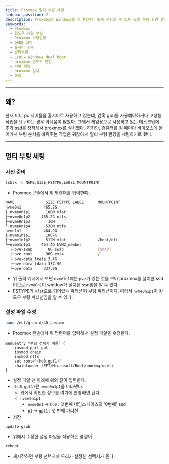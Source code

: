 ```yaml
---
title: Proxmox 멀티 부팅 세팅
sidebar_position: 2
description: Proxmox와 Windows를 한 PC에서 쉽게 전환할 수 있는 듀얼 부팅 환경 설정 방법을 정리했습니다. BIOS에서 부팅 순서를 매번 변경하지 않고 GRUB 메뉴를 통해 부팅 선택지를 추가하는 과정과, 부트 파티션 식별 및 설정 파일 수정법을 단계별로 설명합니다.
keywords:
  - Proxmox
  - 윈도우 듀얼 부팅
  - Proxmox 부팅설정
  - GRUB 설정
  - 홈서버 구축
  - 멀티부팅
  - Linux Windows dual boot
  - proxmox 윈도우 전환
  - 서버 세팅
  - proxmox 설치
  - 홈랩
---
```

---
## 왜?

현재 미니 pc 서버들을 홈서버로 사용하고 있는데, 간혹 gpu를 사용해야하거나 고성능 작업을 요구하는 경우 아쉬움이 많았다. 그래서 게임용으로 사용하고 있는 데스크탑에 추가 ssd를 장착해서 proxmox를 설치했다. 하지만, 컴퓨터를 킬 때마다 바이오스에 들어가서 부팅 순서를 바꿔주는 작업은 귀찮아서 멀티 부팅 환경을 세팅하기로 했다.

---
## 멀티 부팅 세팅
### 사전 준비

```bash
lsblk -o NAME,SIZE,FSTYPE,LABEL,MOUNTPOINT
```

- Proxmox 콘솔에서 위 명령어를 입력한다.

```bash
NAME              SIZE FSTYPE LABEL      MOUNTPOINT
nvme0n1          465.8G
├─nvme0n1p1       100M vfat
├─nvme0n1p2     465.2G ntfs
├─nvme0n1p3        16M
└─nvme0n1p4       538M ntfs
nvme1n1          464.9G
├─nvme1n1p1       1007K
├─nvme1n1p2       512M vfat              /boot/efi
└─nvme1n1p3     464.4G LVM2_member
  ├─pve-swap       8G swap               [SWAP]
  ├─pve-root      96G ext4               /
  ├─pve-data_tmeta 3.4G
  ├─pve-data_tdata 337.9G
  └─pve-data     337.9G
```

- 위 출력 예시에서 보면 `nvme1n1`에는 `pve`가 있는 것을 보아 proxmox를 설치한 ssd이므로 `nvme0n1`이 window가 설치된 ssd임을 알 수 있다.
- FSTYPE가 `vfat`으로 되어있는 파티션이 부팅 파티션이다. 따라서 `nvme0n1p1`이 윈도우 부팅 파티션임을 알 수 있다.

### 설정 파일 수정

```bash
nano /ect/grub.d/40_custom
```

- Proxmox 콘솔에서 위 명령어를 입력해서 설정 파일을 수정한다.

```config
menuentry "부팅 선택지 이름" {
    insmod part_gpt
    insmod chain
    insmod ntfs
    set root='(hd0,gpt1)'
    chainloader /EFI/Microsoft/Boot/bootmgfw.efi
}
```

- 설정 파일 맨 아래에 위와 같이 입력한다.
- `(hd0,gpt1)`은 `nvme0n1p1`을 나타낸다.
	- 위에서 확인한 정보를 여기에 반영하면 된다.
	- `nvme0n1p1`
		- `nvme0n1` -> `hd0` : 첫번째 네임스페이스의 '0번째' ssd
		- `p1` -> `gpt1` : 첫 번째 파티션
- 저장

```bash
update-grub
```

- 위에서 수정한 설정 파일을 적용하는 명령어

```bash
reboot
```

- 재시작하면 부팅 선택지에 우리가 설정한 선택지가 뜬다.